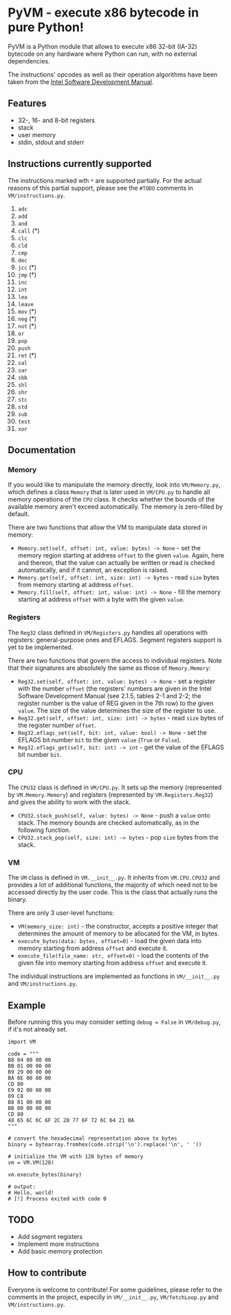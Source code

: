 # PyVM - execute x86 bytecode in pure Python!

PyVM is a Python module that allows to execute x86 32-bit (IA-32) bytecode on any hardware where Python can run, with no external dependencies.

The instructions' opcodes as well as their operation algorithms have been taken from the [Intel Software Development Manual](https://software.intel.com/en-us/articles/intel-sdm).

## Features

* 32-, 16- and 8-bit registers
* stack
* user memory
* stdin, stdout and stderr

## Instructions currently supported

The instructions  marked wth `*` are supported partially. For the actual reasons of this partial support, please see the `#TODO` comments in `VM/instructions.py`.

1.  `adc`
2.  `add`
3.  `and`
4.  `call` (*)
5.  `clc`
6.  `cld`
5.  `cmp`
6.  `dec`
7.  `jcc`  (*)
8.  `jmp`  (*)
9.  `inc`
10. `int`
11. `lea`
12. `leave`
13. `mov`  (*)
14. `neg`  (*)
15. `not`  (*)
16. `or`
17. `pop`
18. `push`
19. `ret`  (*)
20. `sal`
21. `sar`
22. `sbb`
23. `shl`
24. `shr`
25. `stc`
26. `std`
25. `sub`
26. `test`
27. `xor`

## Documentation

### Memory

If you would like to manipulate the memory directly, look into `VM/Memory.py`, which defines a class `Memory` that is later used in `VM/CPU.py` to handle all memory operations of the `CPU` class. It checks whether the bounds of the available memory aren't exceed automatically. The memory is zero-filled by default.

There are two functions that allow the VM to manipulate data stored in memory:

* `Memory.set(self, offset: int, value: bytes) -> None` - set the memory region starting at address `offset` to the given `value`. Again, here and thereon, that the value can actually be written or read is checked automatically, and if it cannot, an exception is raised.
* `Memory.get(self, offset: int, size: int) -> bytes` - read `size` bytes from memory starting at address `offset`.
* `Memory.fill(self, offset: int, value: int) -> None` - fill the memory starting at address `offset` with a byte with the given `value`.

### Registers

The `Reg32` class defined in `VM/Registers.py` handles all operations with registers: general-purpose ones and EFLAGS. Segment registers support is yet to be implemented.

There are two functions that govern the access to individual registers. Note that their signatures are absolutely the same as those of `Memory.Memory`:

* `Reg32.set(self, offset: int, value: bytes) -> None` - set a register with the number `offset` (the registers' numbers are given in the Intel Software Development Manual (see 2.1.5, tables 2-1 and 2-2; the register number is the value of REG given in the 7th row) to the given `value`. The size of the value determines the size of the register to use.
* `Reg32.get(self, offset: int, size: int) -> bytes` - read `size` bytes of the register number `offset`.
* `Reg32.eflags_set(self, bit: int, value: bool) -> None` - set the EFLAGS bit number `bit` to the given `value` (`True` or `False`).
* `Reg32.eflags_get(self, bit: int) -> int` - get the value of the EFLAGS bit number `bit`.

### CPU

The `CPU32` class is defined in `VM/CPU.py`. It sets up the memory (represented by `VM.Memory.Memory`) and registers (represented by `VM.Registers.Reg32`) and gives the ability to work with the stack.

* `CPU32.stack_push(self, value: bytes) -> None` - push a `value` onto stack. The memory bounds are checked automatically, as in the following function.
* `CPU32.stack_pop(self, size: int) -> bytes` - pop `size` bytes from the stack.

### VM

The `VM` class is defined in `VM.__init__.py`. It inherits from `VM.CPU.CPU32` and provides a lot of additional functions, the majority of which need not to be accessed directly by the user code. This is the class that actually runs the binary.

There are only 3 user-level functions:

* `VM(memory_size: int)` - the constructor, accepts a positive integer that determines the amount of memory to be allocated for the VM, in bytes.
* `execute_bytes(data: bytes, offset=0)` - load the given data into memory starting from address `offset` and execute it.
* `execute_file(file_name: str, offset=0)` - load the contents of the given file into memory starting from address `offset` and execute it.

The individual instructions are implemented as functions in `VM/__init__.py` and `VM/instructions.py`.


## Example

Before running this you may consider setting `debug = False` in `VM/debug.py`, if it's not already set.

	import VM

	code = """
	B8 04 00 00 00
    BB 01 00 00 00
    B9 29 00 00 00
    BA 0E 00 00 00
    CD 80
    E9 02 00 00 00
    89 C8
    B8 01 00 00 00
    BB 00 00 00 00
    CD 80
    48 65 6C 6C 6F 2C 20 77 6F 72 6C 64 21 0A
    """

    # convert the hexadecimal representation above to bytes
    binary = bytearray.fromhex(code.strip('\n').replace('\n', ' '))

    # initialize the VM with 128 bytes of memory
    vm = VM.VM(128)

    vm.execute_bytes(binary)

    # output:
    # Hello, world!
    # [!] Process exited with code 0

## TODO

* Add segment registers
* Implement more instructions
* Add basic memory protection

## How to contribute

Everyone is welcome to contribute! For some guidelines, please refer to the comments in the project, especilly in `VM/__init__.py`, `VM/fetchLoop.py` and `VM/instructions.py`.
